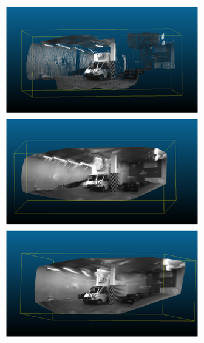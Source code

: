 <p align="center">
  <img src="doc/render.png" alt="Rendered point cloud"/>
</p>

<p align="center">
  <img src="doc/render_mesh.png" alt="Rendered point cloud"/>
</p>

<p align="center">
  <img src="doc/render_mesh2.png" alt="Rendered point cloud"/>
</p>
